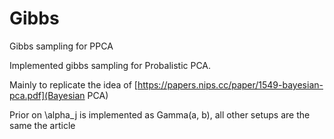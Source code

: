 # Gibbs
Gibbs sampling for PPCA


Implemented gibbs sampling for Probalistic PCA.

Mainly to replicate the idea of [https://papers.nips.cc/paper/1549-bayesian-pca.pdf](Bayesian PCA)

Prior on \alpha_j is implemented as Gamma(a, b), all other setups are the same the article
